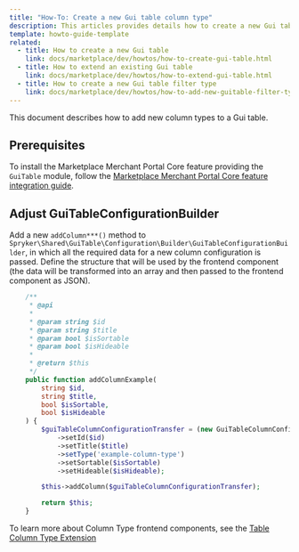 ```yaml
---
title: "How-To: Create a new Gui table column type"
description: This articles provides details how to create a new Gui table column type
template: howto-guide-template
related:
  - title: How to create a new Gui table
    link: docs/marketplace/dev/howtos/how-to-create-gui-table.html
  - title: How to extend an existing Gui table
    link: docs/marketplace/dev/howtos/how-to-extend-gui-table.html
  - title: How to create a new Gui table filter type
    link: docs/marketplace/dev/howtos/how-to-add-new-guitable-filter-type.html
---
```


This document describes how to add new column types to a Gui table.

## Prerequisites

To install the Marketplace Merchant Portal Core feature providing the `GuiTable` module, follow the [Marketplace Merchant Portal Core feature integration guide](/docs/marketplace/dev/feature-integration-guides/marketplace-merchant-portal-core-feature-integration.html).


## Adjust GuiTableConfigurationBuilder

Add a new `addColumn***()` method to `Spryker\Shared\GuiTable\Configuration\Builder\GuiTableConfigurationBuilder`, in which all the required data for a new column configuration is passed. Define the structure that will be used by the frontend component (the data will be transformed into an array and then passed to the frontend component as JSON).

```php
    /**
     * @api
     *
     * @param string $id
     * @param string $title
     * @param bool $isSortable
     * @param bool $isHideable
     *
     * @return $this
     */
    public function addColumnExample(
        string $id,
        string $title,
        bool $isSortable,
        bool $isHideable
    ) {
        $guiTableColumnConfigurationTransfer = (new GuiTableColumnConfigurationTransfer())
            ->setId($id)
            ->setTitle($title)
            ->setType('example-column-type')
            ->setSortable($isSortable)
            ->setHideable($isHideable);

        $this->addColumn($guiTableColumnConfigurationTransfer);

        return $this;
    }
```

To learn more about Column Type frontend components, see the [Table Column Type Extension](/docs/marketplace/dev/front-end/table-design/table-column-types)
